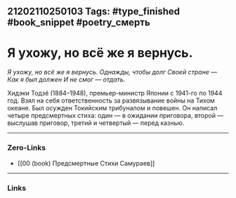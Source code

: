21202110250103
Tags: #type_finished #book_snippet #poetry_смерть
---
# Я ухожу, но всё же я вернусь.

*Я ухожу, но всё же я вернусь.
Однажды, чтобы долг
Своей стране —
Как я был должен
И не смог — отдать.*

Хидэки Тодзё (1884–1948), премьер-министр Японии с 1941-го по 1944 год. Взял на себя ответственность за развязывание войны на Тихом океане. Был осужден Токийским трибуналом и повешен. Он написал четыре предсмертных стиха: один — в ожидании приговора, второй — выслушав приговор, третий и четвертый — перед казнью. 

---
### Zero-Links
- [[00 (book) Предсмертные Стихи Самураев]]
---
### Links
